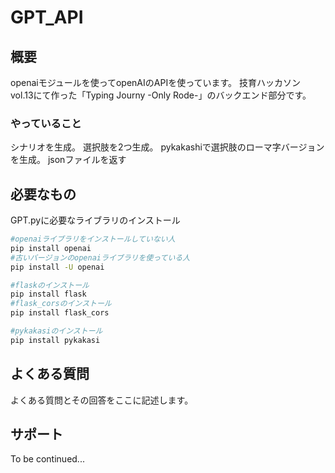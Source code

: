 # GPT_API
## 概要
openaiモジュールを使ってopenAIのAPIを使っています。
技育ハッカソン vol.13にて作った「Typing Journy -Only Rode-」のバックエンド部分です。

### やっていること
シナリオを生成。
選択肢を2つ生成。
pykakashiで選択肢のローマ字バージョンを生成。
jsonファイルを返す

## 必要なもの
GPT.pyに必要なライブラリのインストール
``` bash
#openaiライブラリをインストールしていない人
pip install openai
#古いバージョンのopenaiライブラリを使っている人
pip install -U openai

#flaskのインストール
pip install flask
#flask_corsのインストール
pip install flask_cors

#pykakasiのインストール
pip install pykakasi
```

## よくある質問
よくある質問とその回答をここに記述します。

## サポート
To be continued...
